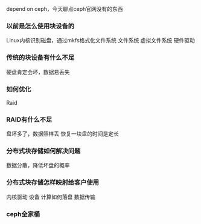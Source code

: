 depend on ceph，今天聊点ceph官网没有的东西
### 以前是怎么使用块设备的
Linux内核识别磁盘，通过mkfs格式化文件系统
文件系统
虚拟文件系统
硬件驱动
### 传统的块设备有什么不足
硬盘肯定会坏，数据易丢失
### 如何优化
Raid
### RAID有什么不足
盘坏多了，数据照样丢
恢复一块盘的时间是定长
### 分布式块存储如何解决问题
数据分散，降低坏盘的概率
### 分布式块存储怎样映射给客户使用
内核驱动
设备
计算如何落盘
数据传输
### ceph全家桶
